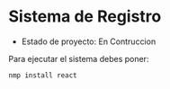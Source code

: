 <h1> Sistema de Registro </h1>

- Estado de proyecto: En Contruccion

Para ejecutar el sistema debes poner:

```nmp install react```
